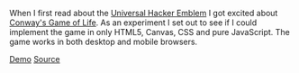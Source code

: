 When I first read about the [Universal Hacker Emblem][glider] I got excited
about [Conway's Game of Life][conway]. As an experiment I set out to see if I
could implement the game in only HTML5, Canvas, CSS and pure JavaScript. The
game works in both desktop and mobile browsers.

[Demo][demo]
[Source][source]

[demo]: http://jacob-walker.com/yagl-js/
[source]: https://github.com/jacobwalker0814/yagl-js
[glider]: http://www.catb.org/hacker-emblem/
[conway]: http://en.wikipedia.org/wiki/Conway_game
